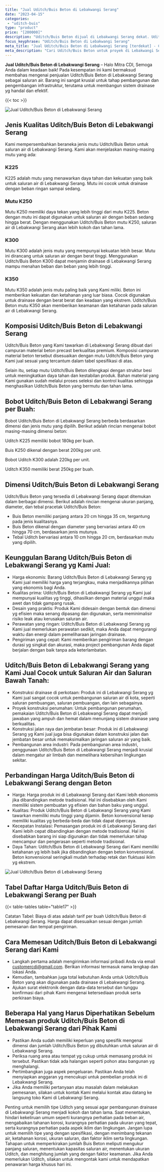 ```yaml
---
title: "Jual Uditch/Buis Beton di Lebakwangi Serang"
date: "2023-04-15"
categories:
 - "uditch-buis"
type: "product"
price: "[200000]"
description: "Uditch/Buis Beton dijual di Lebakwangi Serang dekat. Uditch/Buis Beton ini umumnya dipakai dalam proyek konstruksi sebagai saluran drainase yang efisien dan tahan lama. Hubungi kami untuk mendapatkan lebih lanjut."
focus_keyphrase: "Uditch/Buis Beton di Lebakwangi Serang"
meta_title: "Jual Uditch/Buis Beton di Lebakwangi Serang [terdekat] - CDI"
meta_description: "Cari Uditch/Buis Beton untuk proyek di Lebakwangi Serang? Kami memiliki Uditch/Buis Beton yang berkualitas untuk konstruksi drainase. Segera dapatkan penawaran terbaik sekarang."
---
```


**Jual Uditch/Buis Beton di Lebakwangi Serang** – Halo Mitra CDI, Semoga Anda dalam keadaan baik! Pada kesempatan ini kami bermaksud membahas mengenai penjualan Uditch/Buis Beton di Lebakwangi Serang sebagai saluran air. Barang ini sangat krusial untuk tahap pembangunan dan pengembangan infrastruktur, terutama untuk membangun sistem drainase yg handal dan efektif.

{{< toc >}}

![Jual Uditch/Buis Beton di Lebakwangi Serang](/images/uditch-buis/uditch-beton-06.jpg)

## Jenis Kualitas Uditch/Buis Beton di Lebakwangi Serang

Kami mempersembahkan beraneka jenis mutu Uditch/Buis Beton untuk saluran air di Lebakwangi Serang. Kami akan menjelaskan masing-masing mutu yang ada:

### K225

K225 adalah mutu yang menawarkan daya tahan dan kekuatan yang baik untuk saluran air di Lebakwangi Serang. Mutu ini cocok untuk drainase dengan beban ringan sampai sedang.

### Mutu K250

Mutu K250 memiliki daya tekan yang lebih tinggi dari mutu K225. Beton dengan mutu ini dapat digunakan untuk saluran air dengan beban sedang hingga berat. Dengan menggunakan Uditch/Buis Beton mutu K250, saluran air di Lebakwangi Serang akan lebih kokoh dan tahan lama.

### K300

Mutu K300 adalah jenis mutu yang mempunyai kekuatan lebih besar. Mutu ini dirancang untuk saluran air dengan berat tinggi. Menggunakan Uditch/Buis Beton K300 dapat menjamin drainase di Lebakwangi Serang mampu menahan beban dan beban yang lebih tinggi.

### K350

Mutu K350 adalah jenis mutu paling baik yang Kami miliki. Beton ini memberikan kekuatan dan ketahanan yang luar biasa. Cocok digunakan untuk drainase dengan berat berat dan keadaan yang ekstrem. Uditch/Buis Beton mutu K350 akan memberikan keamanan dan ketahanan pada saluran air di Lebakwangi Serang.

## Komposisi Uditch/Buis Beton di Lebakwangi Serang

Uditch/Buis Beton yang Kami tawarkan di Lebakwangi Serang dibuat dari campuran material beton precast berkualitas premium. Komposisi campuran material beton tersebut disesuaikan dengan mutu Uditch/Buis Beton yang Kami jual sesuai yang tercantum dalam tabel spesifikasi di atas.

Selain itu, setiap mutu Uditch/Buis Beton dilengkapi dengan struktur besi untuk meningkatkan daya tahan dan kestabilan produk. Bahan material yang Kami gunakan sudah melalui proses seleksi dan kontrol kualitas sehingga menghasilkan Uditch/Buis Beton yang bermutu dan tahan lama.

## Bobot Uditch/Buis Beton di Lebakwangi Serang per Buah:

Bobot Uditch/Buis Beton di Lebakwangi Serang berbeda berdasarkan dimensi dan jenis mutu yang dipilih. Berikut adalah rincian mengenai bobot masing-masing dimensi beton:

Uditch K225 memiliki bobot 180kg per buah.

Buis K250 dikenal dengan berat 200kg per unit.

Bobot Uditch K300 adalah 220kg per unit.

Uditch K350 memiliki berat 250kg per buah.

## Dimensi Uditch/Buis Beton di Lebakwangi Serang

Uditch/Buis Beton yang tersedia di Lebakwangi Serang dapat ditemukan dalam berbagai dimensi. Berikut adalah rincian mengenai ukuran panjang, diameter, dan tebal pracetak Uditch/Buis Beton:

*   Buis Beton memiliki panjang antara 20 cm hingga 35 cm, tergantung pada jenis kualitasnya.
*   Buis Beton dikenal dengan diameter yang bervariasi antara 40 cm hingga 70 cm, berdasarkan jenis mutunya.
*   Tebal Uditch bervariasi antara 10 cm hingga 20 cm, berdasarkan mutu yang dipilih.

## Keunggulan Barang Uditch/Buis Beton di Lebakwangi Serang yg Kami Jual:

*   Harga ekonomis: Barang Uditch/Buis Beton di Lebakwangi Serang yg Kami jual memiliki harga yang terjangkau, maka menjadikannya pilihan yang ekonomis bagi Anda.
*   Kualitas prima: Uditch/Buis Beton di Lebakwangi Serang yg Kami jual mempunyai kualitas yg tinggi, dihasilkan dengan material unggul maka awet dan tidak gampang rusak.
*   Desain yang praktis: Produk Kami didesain dengan bentuk dan dimensi yg efisien maka senang dipasang dan digunakan, serta meminimalisir risiko leak atau kerusakan saluran air.
*   Perawatan yang ringan: Uditch/Buis Beton di Lebakwangi Serang yg Kami jual memerlukan perawatan sedikit, maka Anda dapat mengurangi waktu dan energi dalam pemeliharaan jaringan drainase.
*   Pengiriman yang cepat: Kami memberikan pengiriman barang dengan durasi yg singkat dan akurasi, maka project pembangunan Anda dapat berjalan dengan baik tanpa ada keterlambatan.

## Uditch/Buis Beton di Lebakwangi Serang yang Kami Jual Cocok untuk Saluran Air dan Saluran Bawah Tanah:

*   Konstruksi drainase di perkotaan: Produk ini di Lebakwangi Serang yg Kami jual sangat cocok untuk pembangunan saluran air di kota, seperti saluran pembuangan, saluran pembuangan, dan lain sebagainya.
*   Proyek konstruksi perumahan: Untuk pembangunan perumahan, pemakaian Uditch/Buis Beton di Lebakwangi Serang dapat menjadi jawaban yang ampuh dan hemat dalam menunjang sistem drainase yang berkualitas.
*   Konstruksi jalan raya dan jembatan besar: Produk ini di Lebakwangi Serang yg Kami jual juga bisa digunakan dalam konstruksi jalan dan jembatan besar untuk memaksimalkan jaringan saluran air yang baik.
*   Pembangunan area industri: Pada pembangunan area industri, penggunaan Uditch/Buis Beton di Lebakwangi Serang menjadi krusial dalam mengatur air limbah dan memelihara kebersihan lingkungan sekitar.

## Perbandingan Harga Uditch/Buis Beton di Lebakwangi Serang dengan Beton

*   Harga: Harga produk ini di Lebakwangi Serang dari Kami lebih ekonomis jika dibandingkan metode tradisional. Hal ini disebabkan oleh Kami memiliki sistem pembuatan yg efisien dan bahan baku yang unggul.
*   Kualitas: Produk Uditch/Buis Beton di Lebakwangi Serang yang Kami tawarkan memiliki mutu tinggi yang dijamin. Beton konvensional kerap memiliki kualitas yg berbeda-beda dan tidak dapat dipercaya.
*   Kecepatan Instalasi: Pemasangan produk ini di Lebakwangi Serang dari Kami lebih cepat dibandingkan dengan metode tradisional. Hal ini disebabkan barang ini siap digunakan dan tidak memerlukan tahap mencampur dan pengerasan seperti metode tradisional.
*   Daya Tahan: Uditch/Buis Beton di Lebakwangi Serang dari Kami memiliki ketahanan yg lebih baik jika dibandingkan dengan beton konvensional. Beton konvensional seringkali mudah terhadap retak dan fluktuasi iklim yg ekstrem.

![Jual Uditch/Buis Beton di Lebakwangi Serang](/images/uditch-buis/buis-beton-10.jpg)

## Tabel Daftar Harga Uditch/Buis Beton di Lebakwangi Serang per Buah

{{< table-tables table="table17" >}}

Catatan Tabel: Biaya di atas adalah tarif per buah Uditch/Buis Beton di Lebakwangi Serang. Harga dapat disesuaikan sesuai dengan jumlah pemesanan dan tempat pengiriman.

## Cara Memesan Uditch/Buis Beton di Lebakwangi Serang dari Kami

*   Langkah pertama adalah mengirimkan informasi pribadi Anda via email customercdi@gmail.com. Berikan informasi termasuk nama lengkap dan lokasi Anda.
*   Kemudian, tambahkan juga total kebutuhan Anda untuk Uditch/Buis Beton yang akan digunakan pada drainase di Lebakwangi Serang.
*   Ajukan surat elektronik dengan data-data tersebut dan tunggu konfirmasi dari pihak Kami mengenai ketersediaan produk serta perkiraan biaya.

## Beberapa Hal yang Harus Diperhatikan Sebelum Memesan produk Uditch/Buis Beton di Lebakwangi Serang dari Pihak Kami

*   Pastikan Anda sudah memiliki keperluan yang spesifik mengenai dimensi dan jumlah Uditch/Buis Beton yg dibutuhkan untuk saluran air di Lebakwangi Serang.
*   Periksa ruang area atau tempat yg cukup untuk memasang produk ini tersebut. Pastikan tidak ada halangan seperti pohon atau bangunan yg menghalangi.
*   Pertimbangkan juga aspek pengeluaran. Pastikan Anda telah menyiapkan anggaran yg mencukupi untuk pembelian produk ini di Lebakwangi Serang.
*   Jika Anda memiliki pertanyaan atau masalah dalam melakukan pemesanan, silakan untuk kontak Kami melalui kontak atau datang ke langsung toko Kami di Lebakwangi Serang.

Penting untuk memilih tipe Uditch yang sesuai agar pembangunan drainase di Lebakwangi Serang menjadi kokoh dan tahan lama. Saat menentukan, hindari kekeliruan umum seperti kurangnya perhatian pada beban air, mengabaikan tahanan korosi, kurangnya perhatian pada ukuran yang tepat, serta kurangnya perhatian pada aspek iklim dan lingkungan. Jangan lupa untuk memilih tipe yang dengan spesifikasi, dengan menimbang tekanan air, ketahanan korosi, ukuran saluran, dan faktor iklim serta lingkungan. Tahapan untuk memperkirakan jumlah Buis Beton meliputi mengukur panjang saluran, menentukan kapasitas saluran air, menentukan ukuran Uditch, dan menghitung jumlah yang dengan faktor keamanan. Jika Anda memerlukan Uditch, silakan untuk mengontak kami untuk mendapatkan penawaran harga khusus hari ini.